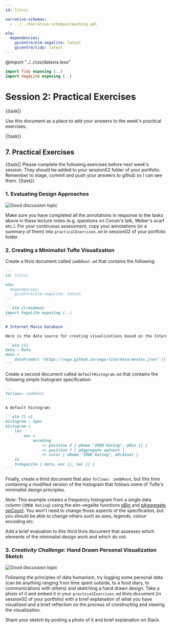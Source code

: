 ```yaml
---
id: litvis

narrative-schemas:
  - ../../narrative-schemas/teaching.yml

elm:
  dependencies:
    gicentre/elm-vegalite: latest
    gicentre/tidy: latest
---
```


@import "../../css/datavis.less"

```elm {l=hidden}
import Tidy exposing (..)
import VegaLite exposing (..)
```

<!-- Everything above this line should probably be left untouched. -->

# Session 2: Practical Exercises

{(task|}

Use this document as a place to add your answers to the week's practical exercises.

{|task)}

## 7. Practical Exercises

{(task|} Please complete the following exercises before next week's session. They should be added to your session02 folder of your portfolio. Remember to stage, commit and push your answers to github so I can see them. {|task)}

### 1. Evaluating Design Approaches

![Good discussion topic](https://img.shields.io/badge/Good%20discussion%20topic-blue.svg)

Make sure you have completed all the annotations in response to the tasks above in these lecture notes (e.g. questions on Corum's talk, Weber's scarf etc.). For your continuous assessment, copy your annotations (or a summary of them) into `practicalExercises.md` in session02 of your portfolio folder.

### 2. Creating a Minimalist Tufte Visualization

Create a litvis document called `imdbRoot.md` that contains the following:

````markdown
---
id: litvis

elm:
  dependencies:
    gicentre/elm-vegalite: latest
---

```elm {l=hidden}
import VegaLite exposing (..)
```

# Internet Movie Database

Here is the data source for creating visualizations based on the Internet Movie Database (IMDB):

```elm {l}
data : Data
data =
    dataFromUrl "https://vega.github.io/vega-lite/data/movies.json" []
```
````

Create a second document called `defaultHistogram.md` that contains the following simple histogram specification:

````markdown
---
follows: imdbRoot
---

A default histogram:

```elm {l v}
histogram : Spec
histogram =
    let
        enc =
            encoding
                << position X [ pName "IMDB Rating", pBin [] ]
                << position Y [ pAggregate opCount ]
                << color [ mName "IMDB Rating", mOrdinal ]
    in
    toVegaLite [ data, enc [], bar [] ]
```
````

Finally, create a third document that also `follows: imdbRoot`, but this time containing a modified version of the histogram that follows some of Tufte's minimalist design principles.

_Note:_ This example creates a frequency histogram from a single data column (`IMDB Rating`) using the elm-vegalite functions [pBin](https://package.elm-lang.org/packages/gicentre/elm-vegalite/latest/VegaLite#pBin) and [pAggregate opCount](https://package.elm-lang.org/packages/gicentre/elm-vegalite/latest/VegaLite#pAggregate). You won't need to change those aspects of the specification, but you should be able to change others such as axes, legends, colour encoding etc.

Add a brief evaluation to this third litvis document that assesses which elements of the minimalist design work and which do not.

### 3. _Creativity Challenge:_ Hand Drawn Personal Visualization Sketch

![Good discussion topic](https://img.shields.io/badge/Good%20discussion%20topic-blue.svg)

Following the principles of data humanism, try logging some personal data (can be anything ranging from time spent outside, to a food diary, to communications with others) and sketching a hand drawn design. Take a photo of it and embed it in your `practicalExercises.md` litvis document (in session02 of your portfolio) with a brief explanation of what you have visualized and a brief reflection on the process of constructing and viewing the visualization.

Share your sketch by posting a photo of it and brief explanation on Slack.
